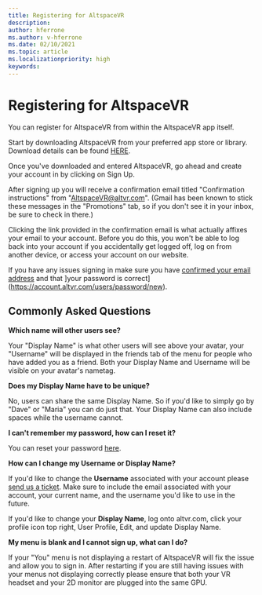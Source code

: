 ```yaml
---
title: Registering for AltspaceVR
description: 
author: hferrone
ms.author: v-hferrone
ms.date: 02/10/2021
ms.topic: article
ms.localizationpriority: high
keywords: 
---
```


# Registering for AltspaceVR

You can register for AltspaceVR from within the AltspaceVR app itself.

Start by downloading AltspaceVR from your preferred app store or library. Download details can be found [HERE](https://altvr.com/getaltspacevr).

Once you've downloaded and entered AltspaceVR, go ahead and create your account in by clicking on Sign Up.

After signing up you will receive a confirmation email titled "Confirmation instructions" from "AltspaceVR@altvr.com". (Gmail has been known to stick these messages in the "Promotions" tab, so if you don't see it in your inbox, be sure to check in there.) 

Clicking the link provided in the confirmation email is what actually affixes your email to your account. Before you do this, you won't be able to log back into your account if you accidentally get logged off, log on from another device, or access your account on our website.

If you have any issues signing in make sure you have [confirmed your email address](https://account.altvr.com/users/confirmation/new) and that ]your password is correct](https://account.altvr.com/users/password/new).

## Commonly Asked Questions

**Which name will other users see?**

Your "Display Name" is what other users will see above your avatar, your "Username" will be displayed in the friends tab of the menu for people who have added you as a friend. Both your Display Name and Username will be visible on your avatar's nametag.

**Does my Display Name have to be unique?**
 
No, users can share the same Display Name. So if you'd like to simply go by "Dave" or "Maria" you can do just that. Your Display Name can also include spaces while the username cannot.

**I can't remember my password, how can I reset it?**

You can reset your password [here](https://account.altvr.com/users/password/new).

**How can I change my Username or Display Name?**

If you'd like to change the **Username** associated with your account please [send us a ticket](https://help.altvr.com/hc/requests/new). Make sure to include the email associated with your account, your current name, and the username you'd like to use in the future.

If you'd like to change your **Display Name**, log onto altvr.com, click your profile icon top right, User Profile, Edit, and update Display Name.

**My menu is blank and I cannot sign up, what can I do?**

If your "You" menu is not displaying a restart of AltspaceVR will fix the issue and allow you to sign in. After restarting if you are still having issues with your menus not displaying correctly please ensure that both your VR headset and your 2D monitor are plugged into the same GPU.